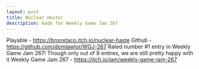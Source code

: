 ```yaml
---
layout: post
title: Nuclear Haste!
description: made for Weekly Game Jam 267
---
```




Playable - https://bronxtaco.itch.io/nuclear-haste
Github - https://github.com/domlawlor/WGJ-267
Rated number #1 entry in Weekly Game Jam 267! Though only out of 8 entires, we are still pretty happy with it
Weekly Game Jam 267 - https://itch.io/jam/weekly-game-jam-267
